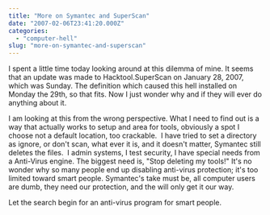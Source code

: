 ```yaml
---
title: "More on Symantec and SuperScan"
date: "2007-02-06T23:41:20.000Z"
categories: 
  - "computer-hell"
slug: "more-on-symantec-and-superscan"
---
```


I spent a little time today looking around at this dilemma of mine. It seems that an update was made to Hacktool.SuperScan on January 28, 2007, which was Sunday. The definition which caused this hell installed on Monday the 29th, so that fits. Now I just wonder why and if they will ever do anything about it.

I am looking at this from the wrong perspective. What I need to find out is a way that actually works to setup and area for tools, obviously a spot I choose not a default location, too crackable.  I have tried to set a directory as ignore, or don't scan, what ever it is, and it doesn't matter, Symantec still deletes the files.  I admin systems, I test security, I have special needs from a Anti-Virus engine. The biggest need is, "Stop deleting my tools!" It's no wonder why so many people end up disabling anti-virus protection; it's too limited toward smart people. Symantec's take must be, all computer users are dumb, they need our protection, and the will only get it our way.

Let the search begin for an anti-virus program for smart people.
